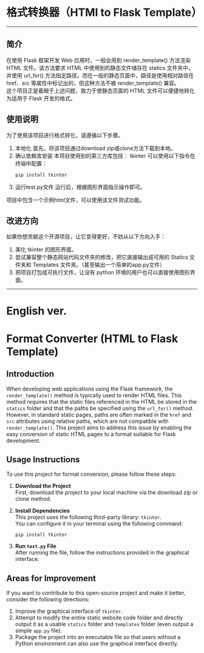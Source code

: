 # 格式转换器（HTMl to Flask Template）

---

## 简介
在使用 Flask 框架开发 Web 应用时，一般会用到 render_template() 方法渲染 HTML 文件。该方法要求 HTML 中使用到的静态文件储存在 statics 文件夹中，并使用 url_for() 方法指定路径。而在一般的静态页面中，路径是使用相对路径在 href、src 等属性中标记出的，但这种方法不被 render_template() 兼容。    
这个项目正是着眼于上述问题，致力于使静态页面的 HTML 文件可以便捷地转化为适用于 Flask 开发的格式。

## 使用说明
为了使用该项目进行格式转化，请遵循以下步骤。
1. 本地化
    首先，将该项目通过download zip或clone方法下载到本地。
2. 确认依赖库安装
    本项目使用到的第三方库包括：
    tkinter
    可以使用以下指令在终端中配置：
    ```shell
    pip install tkinter
    ```
3. 运行test.py文件
    运行后，根据图形界面指示操作即可。

项目中包含一个示例html文件，可以使用该文件测试功能。

## 改进方向
如果你想贡献这个开源项目，让它变得更好，不妨从以下方向入手：
1. 美化 tkinter 的图形界面。
2. 尝试兼容整个静态网站代码文件夹的修改，把它直接输出成可用的 Statics 文件夹和 Templates 文件夹。（甚至输出一个简单的app.py文件）
3. 把项目打包成可执行文件，让没有 python 环境的用户也可以直接使用图形界面。

---
# English ver.
# Format Converter (HTML to Flask Template)

## Introduction
When developing web applications using the Flask framework, the `render_template()` method is typically used to render HTML files. This method requires that the static files referenced in the HTML be stored in the `statics` folder and that the paths be specified using the `url_for()` method. However, in standard static pages, paths are often marked in the `href` and `src` attributes using relative paths, which are not compatible with `render_template()`. This project aims to address this issue by enabling the easy conversion of static HTML pages to a format suitable for Flask development.

## Usage Instructions
To use this project for format conversion, please follow these steps:

1. **Download the Project**  
   First, download the project to your local machine via the download zip or clone method.

2. **Install Dependencies**  
   This project uses the following third-party library: `tkinter`.  
   You can configure it in your terminal using the following command:
    ```shell
    pip install tkinter
    ```

3. **Run `test.py` File**  
   After running the file, follow the instructions provided in the graphical interface.

## Areas for Improvement
If you want to contribute to this open-source project and make it better, consider the following directions:

1. Improve the graphical interface of `tkinter`.
2. Attempt to modify the entire static website code folder and directly output it as a usable `statics` folder and `templates` folder (even output a simple `app.py` file).
3. Package the project into an executable file so that users without a Python environment can also use the graphical interface directly.